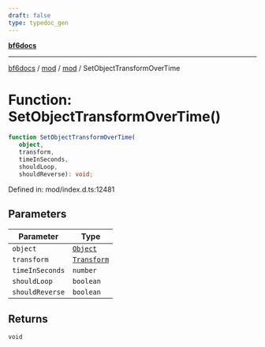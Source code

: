 ```yaml
---
draft: false
type: typedoc_gen
---
```


[**bf6docs**](../../../_index.md)

***

[bf6docs](../../../_index.md) / [mod](../../_index.md) / [mod](../_index.md) / SetObjectTransformOverTime

# Function: SetObjectTransformOverTime()

```ts
function SetObjectTransformOverTime(
   object, 
   transform, 
   timeInSeconds, 
   shouldLoop, 
   shouldReverse): void;
```

Defined in: mod/index.d.ts:12481

## Parameters

| Parameter | Type |
| ------ | ------ |
| `object` | [`Object`](../Object/_index.md) |
| `transform` | [`Transform`](../Transform/_index.md) |
| `timeInSeconds` | `number` |
| `shouldLoop` | `boolean` |
| `shouldReverse` | `boolean` |

## Returns

`void`
